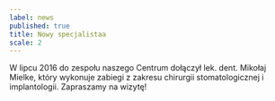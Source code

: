 ```yaml
---
label: news
published: true
title: Nowy specjalistaa
scale: 2
---
```


W lipcu 2016 do zespołu naszego Centrum dołączył lek. dent. Mikołaj Mielke, który wykonuje zabiegi z zakresu chirurgii stomatologicznej i implantologii. Zapraszamy na wizytę!
